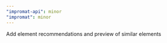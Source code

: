```yaml
---
"impromat-api": minor
"impromat": minor
---
```


Add element recommendations and preview of similar elements
